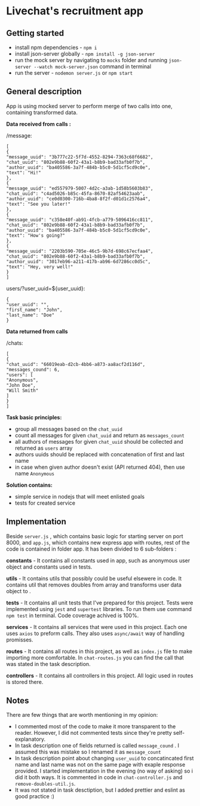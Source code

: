 # Livechat's recruitment app

## Getting started

- install npm dependencies - `npm i`
- install json-server globally - `npm install -g json-server`
- run the mock server by navigating to `mocks` folder and running
  `json-server --watch mock-server.json` command in terminal
- run the server - `nodemon server.js` or `npm start`

## General description

App is using mocked server to perform merge of two calls into one, containing transformed data.

**Data received from calls :**

/message:

```
[
{
"message_uuid": "3b777c22-5f7d-4552-8294-7363c68f6682",
"chat_uuid": "802e9b88-60f2-43a1-b8b9-bad33afb0f7b",
"author_uuid": "ba405586-3a7f-484b-b5c0-5d1cf5cd9c0e",
"text": "Hi!"
},
{
"message_uuid": "ed557979-5007-4d2c-a3ab-1d58b5603b83",
"chat_uuid": "c4ad5026-b85c-45fa-8670-82af54623aab",
"author_uuid": "ce0d0300-716b-4ba8-8f2f-d01d1c2576a4",
"text": "See you later!"
},
{
"message_uuid": "c358e40f-ab91-4fcb-a779-5096416cc811",
"chat_uuid": "802e9b88-60f2-43a1-b8b9-bad33afb0f7b",
"author_uuid": "ba405586-3a7f-484b-b5c0-5d1cf5cd9c0e",
"text": "How's going?"
},
{
"message_uuid": "2203b590-705e-46c5-9b7d-698c67ecfaa4",
"chat_uuid": "802e9b88-60f2-43a1-b8b9-bad33afb0f7b",
"author_uuid": "3017eb96-a211-417b-ab96-6d7286cc0d5c",
"text": "Hey, very well!"
}
]
```

users/?user_uuid=\${user_uuid}:

```
{
"user_uuid": "",
"first_name": "John",
"last_name": "Doe"
}
```

**Data returned from calls**

/chats:

```
[
{
"chat_uuid": "66019eab-d2cb-4bb6-a873-aa8acf2d116d",
"messages_cound": 6,
"users": [
"Anonymous",
"John Doe",
"Will Smith"
]
}
]
```

**Task basic principles:**

- group all messages based on the `chat_uuid`
- count all messages for given `chat_uuid` and return as `messages_count`
- all authors of messages for given `chat_uuid` should be collected and returned as `users` array
- authors uuids should be replaced with concatenation of first and last name
- in case when given author doesn't exist (API returned 404), then use name `Anonymous`

**Solution contains:**

- simple service in nodejs that will meet enlisted goals
- tests for created service

## Implementation

Beside `server.js` , which contains basic logic for starting server on port 8000, and `app.js`, which contains new express app with routes, rest of the code is contained in folder app. It has been divided to 6 sub-folders :

**constants** - It contains all constants used in app, such as anonymous user object and constants used in tests.

**utils** - It contains utils that possibly could be useful elsewere in code. It contains util that removes doubles from array and transforms user data object to .

**tests** - It contains all unit tests that I've prepared for this project. Tests were implemented using `jest` and `supertest` libraries. To run them use command `npm test` in terminal. Code coverage achived is 100%.

**services** - It contains all services that were used in this project. Each one uses `axios` to preform calls. They also uses `async/await` way of handling promisses.

**routes** - It contains all routes in this project, as well as `index.js` file to make importing more comfortable. In `chat-routes.js` you can find the call that was stated in the task description.

**controllers** - It contains all controllers in this project. All logic used in routes is stored there.

## Notes

There are few things that are worth mentioning in my opinion:

- I commented most of the code to make it more transparent to the reader. However, I did not commented tests since they're pretty self-explanatory.
- In task description one of fields returned is called `message_cound` . I assumed this was mistake so I renamed it as `message_count`
- In task description point about changing `user_uuid` to concatincated first name and last name was not on the same page with exaple response provided. I started implementation in the evening (no way of asking) so i did it both ways. It is commented in code in `chat-controller.js` and `remove-doubles-util.js`.
- It was not stated in task desctiption, but I added prettier and eslint as good practice :)

